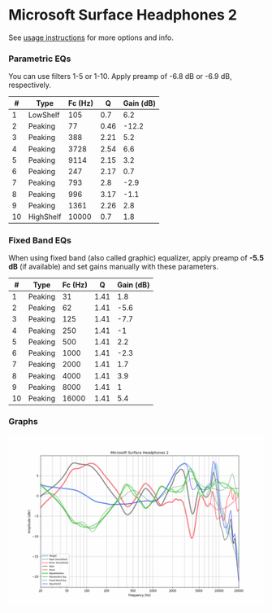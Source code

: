 # Microsoft Surface Headphones 2
See [usage instructions](https://github.com/jaakkopasanen/AutoEq#usage) for more options and info.

### Parametric EQs
You can use filters 1-5 or 1-10. Apply preamp of -6.8 dB or -6.9 dB, respectively.

|   # | Type      |   Fc (Hz) |    Q |   Gain (dB) |
|-----|-----------|-----------|------|-------------|
|   1 | LowShelf  |       105 | 0.7  |         6.2 |
|   2 | Peaking   |        77 | 0.46 |       -12.2 |
|   3 | Peaking   |       388 | 2.21 |         5.2 |
|   4 | Peaking   |      3728 | 2.54 |         6.6 |
|   5 | Peaking   |      9114 | 2.15 |         3.2 |
|   6 | Peaking   |       247 | 2.17 |         0.7 |
|   7 | Peaking   |       793 | 2.8  |        -2.9 |
|   8 | Peaking   |       996 | 3.17 |        -1.1 |
|   9 | Peaking   |      1361 | 2.26 |         2.8 |
|  10 | HighShelf |     10000 | 0.7  |         1.8 |

### Fixed Band EQs
When using fixed band (also called graphic) equalizer, apply preamp of **-5.5 dB** (if available) and set gains manually with these parameters.

|   # | Type    |   Fc (Hz) |    Q |   Gain (dB) |
|-----|---------|-----------|------|-------------|
|   1 | Peaking |        31 | 1.41 |         1.8 |
|   2 | Peaking |        62 | 1.41 |        -5.6 |
|   3 | Peaking |       125 | 1.41 |        -7.7 |
|   4 | Peaking |       250 | 1.41 |        -1   |
|   5 | Peaking |       500 | 1.41 |         2.2 |
|   6 | Peaking |      1000 | 1.41 |        -2.3 |
|   7 | Peaking |      2000 | 1.41 |         1.7 |
|   8 | Peaking |      4000 | 1.41 |         3.9 |
|   9 | Peaking |      8000 | 1.41 |         1   |
|  10 | Peaking |     16000 | 1.41 |         5.4 |

### Graphs
![](./Microsoft%20Surface%20Headphones%202.png)
